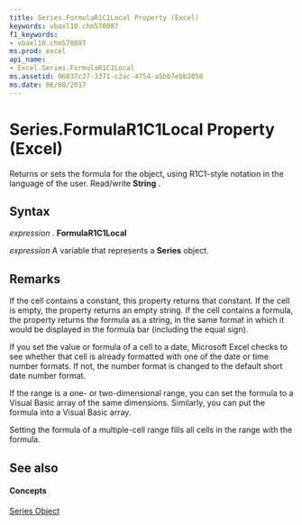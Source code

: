 ```yaml
---
title: Series.FormulaR1C1Local Property (Excel)
keywords: vbaxl10.chm578087
f1_keywords:
- vbaxl10.chm578087
ms.prod: excel
api_name:
- Excel.Series.FormulaR1C1Local
ms.assetid: 06037c27-3371-c2ac-4754-a5bb7ebb2058
ms.date: 06/08/2017
---
```



# Series.FormulaR1C1Local Property (Excel)

Returns or sets the formula for the object, using R1C1-style notation in the language of the user. Read/write  **String** .


## Syntax

 _expression_ . **FormulaR1C1Local**

 _expression_ A variable that represents a **Series** object.


## Remarks

If the cell contains a constant, this property returns that constant. If the cell is empty, the property returns an empty string. If the cell contains a formula, the property returns the formula as a string, in the same format in which it would be displayed in the formula bar (including the equal sign).

If you set the value or formula of a cell to a date, Microsoft Excel checks to see whether that cell is already formatted with one of the date or time number formats. If not, the number format is changed to the default short date number format.

If the range is a one- or two-dimensional range, you can set the formula to a Visual Basic array of the same dimensions. Similarly, you can put the formula into a Visual Basic array.

Setting the formula of a multiple-cell range fills all cells in the range with the formula.


## See also


#### Concepts


[Series Object](Excel.Series(objec).md)

